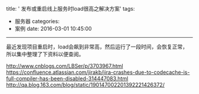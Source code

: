 title: ' 发布或重启线上服务时load很高之解决方案'
tags:
  - 服务器
categories:
  - 案例
date: 2016-03-01 10:45:00
---
最近发现项目重启时，load会飙到非常高，然后运行了一段时间，会恢复正常，所以集中整理了下资料以便查阅。

<!-- more -->

http://www.cnblogs.com/LBSer/p/3703967.html
https://confluence.atlassian.com/jirakb/jira-crashes-due-to-codecache-is-full-compiler-has-been-disabled-314447083.html
http://qa.blog.163.com/blog/static/190147002201392221426372/
